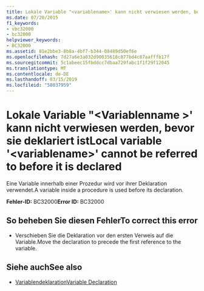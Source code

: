 ```yaml
---
title: Lokale Variable "<variablename>' kann nicht verwiesen werden, bevor sie deklariert ist
ms.date: 07/20/2015
f1_keywords:
- vbc32000
- bc32000
helpviewer_keywords:
- BC32000
ms.assetid: 81e2bbe3-8b8a-4bf7-b344-08489d50ef6e
ms.openlocfilehash: 7d27a6e3a032d90035618c877bd4c87aafffb17f
ms.sourcegitcommit: 5c1abeec15fbddcc7dbaa729fabc1f1f29f12045
ms.translationtype: MT
ms.contentlocale: de-DE
ms.lasthandoff: 03/15/2019
ms.locfileid: "58037959"
---
```

# <a name="local-variable-variablename-cannot-be-referred-to-before-it-is-declared"></a><span data-ttu-id="d14d2-102">Lokale Variable "\<Variablenname >' kann nicht verwiesen werden, bevor sie deklariert ist</span><span class="sxs-lookup"><span data-stu-id="d14d2-102">Local variable '\<variablename>' cannot be referred to before it is declared</span></span>
<span data-ttu-id="d14d2-103">Eine Variable innerhalb einer Prozedur wird vor ihrer Deklaration verwendet.</span><span class="sxs-lookup"><span data-stu-id="d14d2-103">A variable inside a procedure is used before its declaration.</span></span>  
  
 <span data-ttu-id="d14d2-104">**Fehler-ID:** BC32000</span><span class="sxs-lookup"><span data-stu-id="d14d2-104">**Error ID:** BC32000</span></span>  
  
## <a name="to-correct-this-error"></a><span data-ttu-id="d14d2-105">So beheben Sie diesen Fehler</span><span class="sxs-lookup"><span data-stu-id="d14d2-105">To correct this error</span></span>  
  
-   <span data-ttu-id="d14d2-106">Verschieben Sie die Deklaration vor den ersten Verweis auf die Variable.</span><span class="sxs-lookup"><span data-stu-id="d14d2-106">Move the declaration to precede the first reference to the variable.</span></span>  
  
## <a name="see-also"></a><span data-ttu-id="d14d2-107">Siehe auch</span><span class="sxs-lookup"><span data-stu-id="d14d2-107">See also</span></span>

- [<span data-ttu-id="d14d2-108">Variablendeklaration</span><span class="sxs-lookup"><span data-stu-id="d14d2-108">Variable Declaration</span></span>](../../visual-basic/programming-guide/language-features/variables/variable-declaration.md)
